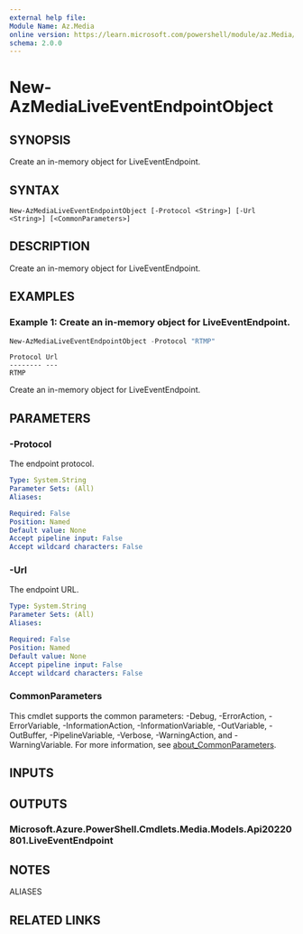 ```yaml
---
external help file:
Module Name: Az.Media
online version: https://learn.microsoft.com/powershell/module/az.Media/new-AzMediaLiveEventEndpointObject
schema: 2.0.0
---
```


# New-AzMediaLiveEventEndpointObject

## SYNOPSIS
Create an in-memory object for LiveEventEndpoint.

## SYNTAX

```
New-AzMediaLiveEventEndpointObject [-Protocol <String>] [-Url <String>] [<CommonParameters>]
```

## DESCRIPTION
Create an in-memory object for LiveEventEndpoint.

## EXAMPLES

### Example 1: Create an in-memory object for LiveEventEndpoint.
```powershell
New-AzMediaLiveEventEndpointObject -Protocol "RTMP"
```

```output
Protocol Url
-------- ---
RTMP
```

Create an in-memory object for LiveEventEndpoint.

## PARAMETERS

### -Protocol
The endpoint protocol.

```yaml
Type: System.String
Parameter Sets: (All)
Aliases:

Required: False
Position: Named
Default value: None
Accept pipeline input: False
Accept wildcard characters: False
```

### -Url
The endpoint URL.

```yaml
Type: System.String
Parameter Sets: (All)
Aliases:

Required: False
Position: Named
Default value: None
Accept pipeline input: False
Accept wildcard characters: False
```

### CommonParameters
This cmdlet supports the common parameters: -Debug, -ErrorAction, -ErrorVariable, -InformationAction, -InformationVariable, -OutVariable, -OutBuffer, -PipelineVariable, -Verbose, -WarningAction, and -WarningVariable. For more information, see [about_CommonParameters](http://go.microsoft.com/fwlink/?LinkID=113216).

## INPUTS

## OUTPUTS

### Microsoft.Azure.PowerShell.Cmdlets.Media.Models.Api20220801.LiveEventEndpoint

## NOTES

ALIASES

## RELATED LINKS

